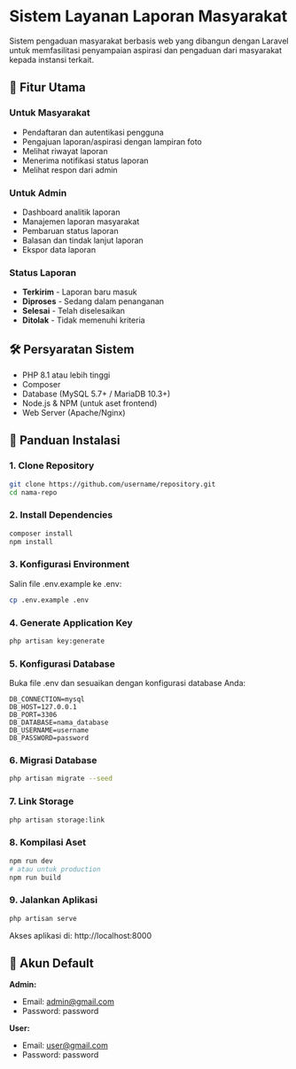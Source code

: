 # Sistem Layanan Laporan Masyarakat

Sistem pengaduan masyarakat berbasis web yang dibangun dengan Laravel untuk memfasilitasi penyampaian aspirasi dan pengaduan dari masyarakat kepada instansi terkait.

## 🚀 Fitur Utama

### Untuk Masyarakat
- Pendaftaran dan autentikasi pengguna
- Pengajuan laporan/aspirasi dengan lampiran foto
- Melihat riwayat laporan
- Menerima notifikasi status laporan
- Melihat respon dari admin

### Untuk Admin
- Dashboard analitik laporan
- Manajemen laporan masyarakat
- Pembaruan status laporan
- Balasan dan tindak lanjut laporan
- Ekspor data laporan

### Status Laporan
- **Terkirim** - Laporan baru masuk
- **Diproses** - Sedang dalam penanganan
- **Selesai** - Telah diselesaikan
- **Ditolak** - Tidak memenuhi kriteria

## 🛠️ Persyaratan Sistem

- PHP 8.1 atau lebih tinggi
- Composer
- Database (MySQL 5.7+ / MariaDB 10.3+)
- Node.js & NPM (untuk aset frontend)
- Web Server (Apache/Nginx)

## 🚀 Panduan Instalasi

### 1. Clone Repository
```bash
git clone https://github.com/username/repository.git
cd nama-repo
```

### 2. Install Dependencies
```bash
composer install
npm install
```

### 3. Konfigurasi Environment
Salin file .env.example ke .env:
```bash
cp .env.example .env
```

### 4. Generate Application Key
```bash
php artisan key:generate
```

### 5. Konfigurasi Database
Buka file .env dan sesuaikan dengan konfigurasi database Anda:
```env
DB_CONNECTION=mysql
DB_HOST=127.0.0.1
DB_PORT=3306
DB_DATABASE=nama_database
DB_USERNAME=username
DB_PASSWORD=password
```

### 6. Migrasi Database
```bash
php artisan migrate --seed
```

### 7. Link Storage
```bash
php artisan storage:link
```

### 8. Kompilasi Aset
```bash
npm run dev
# atau untuk production
npm run build
```

### 9. Jalankan Aplikasi
```bash
php artisan serve
```

Akses aplikasi di: http://localhost:8000

## 🔐 Akun Default
**Admin:**
- Email: admin@gmail.com
- Password: password

**User:**
- Email: user@gmail.com
- Password: password
